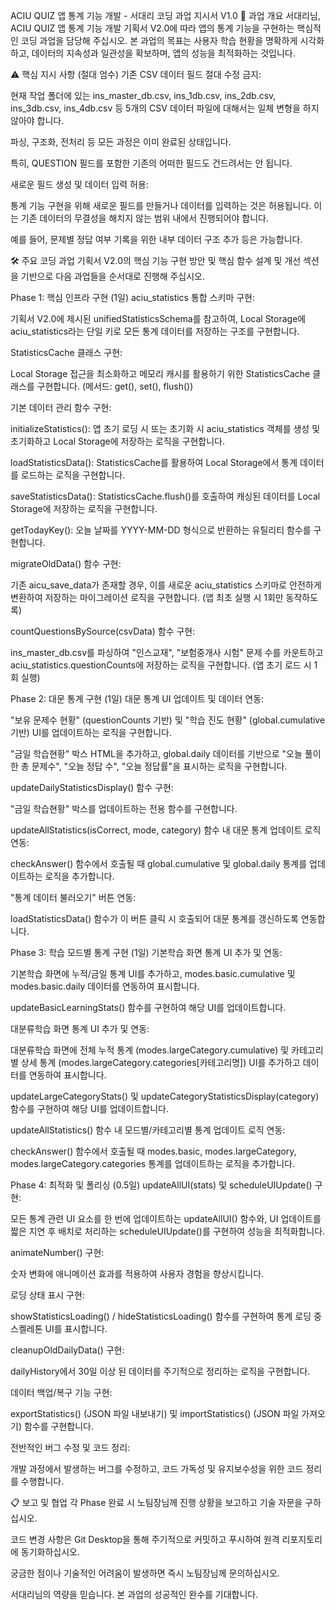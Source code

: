 ACIU QUIZ 앱 통계 기능 개발 - 서대리 코딩 과업 지시서 V1.0
🎯 과업 개요
서대리님, ACIU QUIZ 앱 통계 기능 개발 기획서 V2.0에 따라 앱의 통계 기능을 구현하는 핵심적인 코딩 과업을 담당해 주십시오. 본 과업의 목표는 사용자 학습 현황을 명확하게 시각화하고, 데이터의 지속성과 일관성을 확보하며, 앱의 성능을 최적화하는 것입니다.

⚠️ 핵심 지시 사항 (절대 엄수)
기존 CSV 데이터 필드 절대 수정 금지:

현재 작업 폴더에 있는 ins_master_db.csv, ins_1db.csv, ins_2db.csv, ins_3db.csv, ins_4db.csv 등 5개의 CSV 데이터 파일에 대해서는 일체 변형을 하지 않아야 합니다.

파싱, 구조화, 전처리 등 모든 과정은 이미 완료된 상태입니다.

특히, QUESTION 필드를 포함한 기존의 어떠한 필드도 건드려서는 안 됩니다.

새로운 필드 생성 및 데이터 입력 허용:

통계 기능 구현을 위해 새로운 필드를 만들거나 데이터를 입력하는 것은 허용됩니다. 이는 기존 데이터의 무결성을 해치지 않는 범위 내에서 진행되어야 합니다.

예를 들어, 문제별 정답 여부 기록을 위한 내부 데이터 구조 추가 등은 가능합니다.

🛠️ 주요 코딩 과업
기획서 V2.0의 핵심 기능 구현 방안 및 핵심 함수 설계 및 개선 섹션을 기반으로 다음 과업들을 순서대로 진행해 주십시오.

Phase 1: 핵심 인프라 구현 (1일)
aciu_statistics 통합 스키마 구현:

기획서 V2.0에 제시된 unifiedStatisticsSchema를 참고하여, Local Storage에 aciu_statistics라는 단일 키로 모든 통계 데이터를 저장하는 구조를 구현합니다.

StatisticsCache 클래스 구현:

Local Storage 접근을 최소화하고 메모리 캐시를 활용하기 위한 StatisticsCache 클래스를 구현합니다. (메서드: get(), set(), flush())

기본 데이터 관리 함수 구현:

initializeStatistics(): 앱 초기 로딩 시 또는 초기화 시 aciu_statistics 객체를 생성 및 초기화하고 Local Storage에 저장하는 로직을 구현합니다.

loadStatisticsData(): StatisticsCache를 활용하여 Local Storage에서 통계 데이터를 로드하는 로직을 구현합니다.

saveStatisticsData(): StatisticsCache.flush()를 호출하여 캐싱된 데이터를 Local Storage에 저장하는 로직을 구현합니다.

getTodayKey(): 오늘 날짜를 YYYY-MM-DD 형식으로 반환하는 유틸리티 함수를 구현합니다.

migrateOldData() 함수 구현:

기존 aicu_save_data가 존재할 경우, 이를 새로운 aciu_statistics 스키마로 안전하게 변환하여 저장하는 마이그레이션 로직을 구현합니다. (앱 최초 실행 시 1회만 동작하도록)

countQuestionsBySource(csvData) 함수 구현:

ins_master_db.csv를 파싱하여 "인스교재", "보험중개사 시험" 문제 수를 카운트하고 aciu_statistics.questionCounts에 저장하는 로직을 구현합니다. (앱 초기 로드 시 1회 실행)

Phase 2: 대문 통계 구현 (1일)
대문 통계 UI 업데이트 및 데이터 연동:

"보유 문제수 현황" (questionCounts 기반) 및 "학습 진도 현황" (global.cumulative 기반) UI를 업데이트하는 로직을 구현합니다.

"금일 학습현황" 박스 HTML을 추가하고, global.daily 데이터를 기반으로 "오늘 풀이한 총 문제수", "오늘 정답 수", "오늘 정답률"을 표시하는 로직을 구현합니다.

updateDailyStatisticsDisplay() 함수 구현:

"금일 학습현황" 박스를 업데이트하는 전용 함수를 구현합니다.

updateAllStatistics(isCorrect, mode, category) 함수 내 대문 통계 업데이트 로직 연동:

checkAnswer() 함수에서 호출될 때 global.cumulative 및 global.daily 통계를 업데이트하는 로직을 추가합니다.

"통계 데이터 불러오기" 버튼 연동:

loadStatisticsData() 함수가 이 버튼 클릭 시 호출되어 대문 통계를 갱신하도록 연동합니다.

Phase 3: 학습 모드별 통계 구현 (1일)
기본학습 화면 통계 UI 추가 및 연동:

기본학습 화면에 누적/금일 통계 UI를 추가하고, modes.basic.cumulative 및 modes.basic.daily 데이터를 연동하여 표시합니다.

updateBasicLearningStats() 함수를 구현하여 해당 UI를 업데이트합니다.

대분류학습 화면 통계 UI 추가 및 연동:

대분류학습 화면에 전체 누적 통계 (modes.largeCategory.cumulative) 및 카테고리별 상세 통계 (modes.largeCategory.categories[카테고리명]) UI를 추가하고 데이터를 연동하여 표시합니다.

updateLargeCategoryStats() 및 updateCategoryStatisticsDisplay(category) 함수를 구현하여 해당 UI를 업데이트합니다.

updateAllStatistics() 함수 내 모드별/카테고리별 통계 업데이트 로직 연동:

checkAnswer() 함수에서 호출될 때 modes.basic, modes.largeCategory, modes.largeCategory.categories 통계를 업데이트하는 로직을 추가합니다.

Phase 4: 최적화 및 폴리싱 (0.5일)
updateAllUI(stats) 및 scheduleUIUpdate() 구현:

모든 통계 관련 UI 요소를 한 번에 업데이트하는 updateAllUI() 함수와, UI 업데이트를 짧은 지연 후 배치로 처리하는 scheduleUIUpdate()를 구현하여 성능을 최적화합니다.

animateNumber() 구현:

숫자 변화에 애니메이션 효과를 적용하여 사용자 경험을 향상시킵니다.

로딩 상태 표시 구현:

showStatisticsLoading() / hideStatisticsLoading() 함수를 구현하여 통계 로딩 중 스켈레톤 UI를 표시합니다.

cleanupOldDailyData() 구현:

dailyHistory에서 30일 이상 된 데이터를 주기적으로 정리하는 로직을 구현합니다.

데이터 백업/복구 기능 구현:

exportStatistics() (JSON 파일 내보내기) 및 importStatistics() (JSON 파일 가져오기) 함수를 구현합니다.

전반적인 버그 수정 및 코드 정리:

개발 과정에서 발생하는 버그를 수정하고, 코드 가독성 및 유지보수성을 위한 코드 정리를 수행합니다.

📋 보고 및 협업
각 Phase 완료 시 노팀장님께 진행 상황을 보고하고 기술 자문을 구하십시오.

코드 변경 사항은 Git Desktop을 통해 주기적으로 커밋하고 푸시하여 원격 리포지토리에 동기화하십시오.

궁금한 점이나 기술적인 어려움이 발생하면 즉시 노팀장님께 문의하십시오.

서대리님의 역량을 믿습니다. 본 과업의 성공적인 완수를 기대합니다.